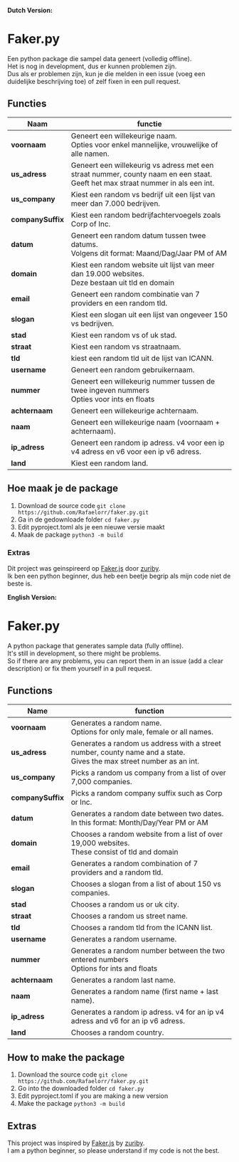**Dutch Version:**
# Faker.py

Een python package die sampel data geneert (volledig offline). <br>
Het is nog in development, dus er kunnen problemen zijn. <br>
Dus als er problemen zijn, kun je die melden in een issue (voeg een duidelijke beschrijving toe) of zelf fixen in een pull request. <br>

## Functies

**Naam**           | **functie**                                                                                                                        |
-------------------| -----------------------------------------------------------------------------------------------------------------------------------|
**voornaam**       | Geneert een willekeurige naam. <br> Opties voor enkel mannelijke, vrouwelijke of alle namen.                                       |
**us_adress**      | Geneert een willekeurig vs adress met een straat nummer, county naam en een staat. <br> Geeft het max straat nummer in als een int.|
**us_company**     | Kiest een random vs bedrijf uit een lijst van meer dan 7.000 bedrijven.                                                            |
**companySuffix**  | Kiest een random bedrijfachtervoegels zoals Corp of Inc.                                                                           |
**datum**          | Geneert een random datum tussen twee datums. <br> Volgens dit format: Maand/Dag/Jaar PM of AM                                      |
**domain**         | Kiest een random website uit lijst van meer dan 19.000 websites. <br> Deze bestaan uit tld en domain                               |
**email**          | Geneert een random combinatie van 7 providers en een random tld.                                                                   |
**slogan**         | Kiest een slogan uit een lijst van ongeveer 150 vs bedrijven.                                                                      |
**stad**           | Kiest een random vs of uk stad.                                                                                                    |
**straat**         | Kiest een random vs straatnaam.                                                                                                    |
**tld**            | kiest een random tld uit de lijst van ICANN.                                                                                       |
**username**       | Geneert een random gebruikernaam.                                                                                                  |
**nummer**         | Geneert een willekeurig nummer tussen de twee ingeven nummers <br> Opties voor ints en floats                                      |
**achternaam**     | Geneert een willekeurige achternaam.                                                                                               |
**naam**           | Geneert een willekeurige naam (voornaam + achternaam).                                                                             |
**ip_adress**      | Geneert een random ip adress. v4 voor een ip v4 adress en v6 voor een ip v6 adress.                                                |
**land**           | Kiest een random land.                                                                                                             |

## Hoe maak je de package

1. Download de source code `git clone https://github.com/Rafaelorr/faker.py.git`
2. Ga in de gedownloade folder `cd faker.py`
3. Edit pyproject.toml als je een nieuwe versie maakt
4. Maak de package `python3 -m build`

### Extras

Dit project was geinspireerd op [Faker.js](https://github.com/zuriby/Faker.js) door [zuriby](https://github.com/zuriby). <br>
Ik ben een python beginner, dus heb een beetje begrip als mijn code niet de beste is. <br>

**English Version:**
# Faker.py

A python package that generates sample data (fully offline). <br>
It's still in development, so there might be problems. <br>
So if there are any problems, you can report them in an issue (add a clear description) or fix them yourself in a pull request. <br>

## Functions

**Name**          | **function**                                                                                                            |
------------------| ------------------------------------------------------------------------------------------------------------------------|
**voornaam**      | Generates a random name. <br> Options for only male, female or all names.                                               |
**us_adress**     | Generates a random us address with a street number, county name and a state. <br> Gives the max street number as an int.|
**us_company**    | Picks a random us company from a list of over 7,000 companies.                                                          |
**companySuffix** | Picks a random company suffix such as Corp or Inc.                                                                      |
**datum**         | Generates a random date between two dates. <br> In this format: Month/Day/Year PM or AM                                 |
**domain**        | Chooses a random website from a list of over 19,000 websites. <br> These consist of tld and domain                      |
**email**         | Generates a random combination of 7 providers and a random tld.                                                         |
**slogan**        | Chooses a slogan from a list of about 150 vs companies.                                                                 |
**stad**          | Chooses a random us or uk city.                                                                                         |
**straat**        | Chooses a random us street name.                                                                                        |
**tld**           | Chooses a random tld from the ICANN list.                                                                               |
**username**      | Generates a random username.                                                                                            |
**nummer**        | Generates a random number between the two entered numbers <br> Options for ints and floats                              |
**achternaam**    | Generates a random last name.                                                                                           |
**naam**          | Generates a random name (first name + last name).                                                                       |
**ip_adress**     | Generates a random ip adress. v4 for an ip v4 adress and v6 for an ip v6 adress.                                        |
**land**          | Chooses a random country.                                                                                               |

## How to make the package

1. Download the source code `git clone https://github.com/Rafaelorr/faker.py.git`
2. Go into the downloaded folder `cd faker.py`
3. Edit pyproject.toml if you are making a new version
4. Make the package `python3 -m build`

## Extras

This project was inspired by [Faker.js](https://github.com/zuriby/Faker.js) by [zuriby](https://github.com/zuriby). <br>
I am a python beginner, so please understand if my code is not the best. <br>